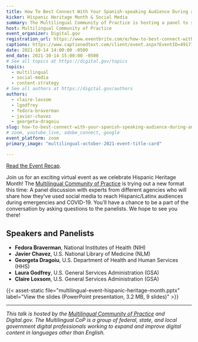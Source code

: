 ```yaml
---
title: How To Best Connect With Your Spanish-speaking Audience During an Emergency
kicker: Hispanic Heritage Month & Social Media
summary: The Multilingual Community of Practice is hosting a panel to share some successful social media strategies that you can use to connect with your Spanish-speaking audience during emergencies.
host: Multilingual Community of Practice
event_organizer: Digital.gov
registration_url: https://www.eventbrite.com/e/how-to-best-connect-with-your-spanish-speaking-audience-during-an-emergency-tickets-182824201107
captions: https://www.captionedtext.com/client/event.aspx?EventID=4917776&CustomerID=321
date: 2021-10-14 14:00:00 -0500
end_date: 2021-10-14 15:00:00 -0500
# See all topics at https://digital.gov/topics
topics:
  - multilingual
  - social-media
  - content-strategy
# See all authors at https://digital.gov/authors
authors:
  - claire-loxsom
  - lgodfrey
  - fedora-braverman
  - javier-chavez
  - georgeta-dragoiu
slug: how-to-best-connect-with-your-spanish-speaking-audience-during-an-emergency
# zoom, youtube_live, adobe_connect, google
event_platform: zoom
primary_image: "multilingual-october-2021-event-title-card"

---
```


[Read the Event Recap](https://digital.gov/2022/01/24/webinar-recap-how-to-best-connect-with-your-spanish-speaking-audience-during-an-emergency/).

Join us for an exciting virtual event as we celebrate Hispanic Heritage Month! The [Multilingual Community of Practice](https://digital.gov/communities/multilingual/) is trying out a new format this time: A panel discussion with experts from different agencies who will share how they've used social media to reach Hispanic/Latinx audiences during emergencies and COVID-19. You’ll have a chance to be a part of the conversation by asking questions to the panelists. We hope to see you there!

## Speakers and Panelists

* **Fedora Braverman**, National Institutes of Health (NIH)
* **Javier Chavez**, U.S. National Library of Medicine (NLM)
* **Georgeta Dragoiu**, U.S. Department of Health and Human Services (HHS)
* **Laura Godfrey**, U.S. General Services Administration (GSA)
* **Claire Loxsom**, U.S. General Services Administration (GSA)

{{< asset-static file="multilingual-event-hispanic-heritage-month.pptx" label="View the slides (PowerPoint presentation, 3.2 MB, 9 slides)" >}}

- - -
*This talk is hosted by the [Multilingual Community of Practice](https://digital.gov/communities/multilingual/) and Digital.gov. The Multilingual CoP is a group of federal, state, and local government digital professionals working to expand and improve digital content in languages other than English.*
